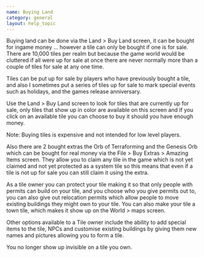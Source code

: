 ```yaml
---
name: Buying Land
category: general
layout: help_topic
---
```

Buying land can be done via the Land > Buy Land screen, it can be bought for ingame money ... however a tile can only be bought if one is for sale. There are 10,000 tiles per realm but because the game world would be cluttered if all were up for sale at once there are never normally more than a couple of tiles for sale at any one time.

Tiles can be put up for sale by players who have previously bought a tile, and also I sometimes put a series of tiles up for sale to mark special events such as holidays, and the games release anniversary.

Use the Land > Buy Land screen to look for tiles that are currently up for sale, only tiles that show up in color are available on this screen and if you click on an available tile you can choose to buy it should you have enough money.

Note: Buying tiles is expensive and not intended for low level players.

Also there are 2 bought extras the Orb of Terraforming and the Genesis Orb which can be bought for real money via the File > Buy Extras > Amazing Items screen. They allow you to claim any tile in the game which is not yet claimed and not yet protected as a system tile so this means that even if a tile is not up for sale you can still claim it using the extra.

As a tile owner you can protect your tile making it so that only people with permits can build on your tile, and you choose who you give permits out to, you can also give out relocation permits which allow people to move existing buildings they might own to your tile. You can also make your tile a town tile, which makes it show up on the World > maps screen.

Other options available to a Tile owner include the ability to add special items to the tile, NPCs and customise existing buildings by giving them new names and pictures allowing you to form a tile.

You no longer show up invisible on a tile you own.
